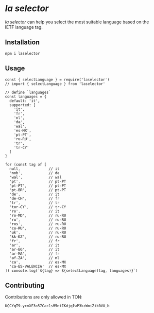 # _la selector_

_la selector_ can help you select the most suitable language based on the IETF language tag.

## Installation

```
npm i laselector
```

## Usage
```
const { selectLanguage } = require('laselector')
// import { selectLanguage } from 'laselector'

// define `languages`
const languages = {
  default: 'it',
  supported: [
    'it',
    'fr',
    'nl',
    'da',
    'wal',
    'es-MX',
    'pt-PT',
    'ru-RU',
    'tr',
    'tr-CY'
  ]
}

for (const tag of [
  null,             // it
  'nob',            // da
  'wal',            // wal
  'pt',             // pt-PT
  'pt-PT',          // pt-PT
  'pt-BR',          // pt-PT
  'de',             // it
  'de-CH',          // fr
  'tr',             // tr
  'tur-CY',         // tr-CY
  'ro',             // it
  'ro-MD',          // ru-RU
  'ru',             // ru-RU
  'rus',            // ru-RU
  'cu-RU',          // ru-RU
  'uk',             // ru-RU
  'kk-KZ',          // ru-RU
  'fr',             // fr
  'ar',             // it
  'ar-EG',          // it
  'ar-MA',          // fr
  'af-ZA',          // nl
  'ca',             // es-MX
  'ca-ES-VALENCIA'  // es-MX
]) console.log(`${tag} => ${selectLanguage(tag, languages)}`)
```

## Contributing
Contributions are only allowed in TON:
```
UQCYqT9-ycmXE3o57Cac1sM5ntIKdjqIwP3kzWmiZik0VU_b
```
